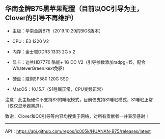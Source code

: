 
华南金牌B75黑苹果配置（目前以OC引导为主，Clover的引导不再维护）
---

* 主板：华南金牌B75（2019.10.29的BIOS版本）

* CPU：E3 1220 V2

* 内存：金士顿DDR3 1333 2G x 2

* 显卡：迪兰HD7770 酷能+ 1G DC V2（引导参数添加radpg=15，配合WhateverGreen.kext免驱）

* 硬盘：威刚SP580 120G SSD

* MacOS：10.15.7（S1睡眠正常，CPU变频正常）

注意：此主板硬件不支持S3的睡眠模式，目前仅支持S1睡眠模式，S1睡眠正常（仅仅显示器黑屏）。

致谢：Clover和OC引导等内容均搜集于网络，对所有贡献者一并表示感谢！

---

API：https://api.github.com/repos/ic005k/HUANAN-B75/releases/latest

